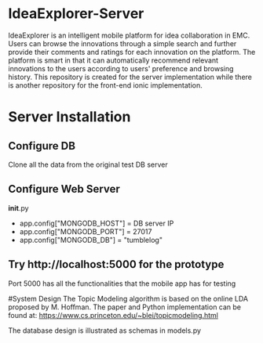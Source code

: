# IdeaExplorer-Server
IdeaExplorer is an intelligent mobile platform for idea collaboration in EMC. Users can browse the innovations through a simple search and further provide their comments and ratings for each innovation on the platform. The platform is smart in that it can automatically recommend relevant innovations to the users according to users' preference and browsing history. This repository is created for the server implementation while there is another repository for the front-end ionic implementation.



# Server Installation
Configure DB
--------------
Clone all the data from the original test DB server


Configure Web Server
--------------

__init__.py

- app.config["MONGODB_HOST"] = DB server IP
- app.config["MONGODB_PORT"] = 27017
- app.config["MONGODB_DB"] = "tumblelog"


Try http://localhost:5000 for the prototype
--------------
Port 5000 has all the functionalities that the mobile app has for testing


#System Design
The Topic Modeling algorithm is based on the online LDA proposed by M. Hoffman. The paper and Python implementation can be found at: https://www.cs.princeton.edu/~blei/topicmodeling.html

The database design is illustrated as schemas in models.py


